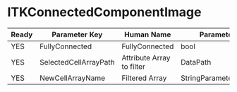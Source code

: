 # ITKConnectedComponentImage #

| Ready | Parameter Key | Human Name | Parameter Type | Parameter Class |
|-------|---------------|------------|-----------------|----------------|
| YES | FullyConnected | FullyConnected | bool | BoolParameter |
| YES | SelectedCellArrayPath | Attribute Array to filter | DataPath | ArraySelectionParameter |
| YES | NewCellArrayName | Filtered Array | StringParameter::ValueType | StringParameter |
